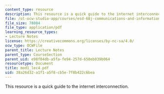 ```yaml
---
content_type: resource
description: This resource is a quick guide to the internet interconnection.
file: /ol-ocw-studio-app/courses/esd-68j-communications-and-information-policy-spring-2006/38a26d32a1f1a5f8cb5e7f8b422c6bea_mod1_lec4.pdf
file_size: 78804
file_type: application/pdf
learning_resource_types:
- Lecture Notes
license: https://creativecommons.org/licenses/by-nc-sa/4.0/
ocw_type: OCWFile
parent_title: Lecture Notes
parent_type: CourseSection
parent_uid: e98f04db-a5fa-fe94-257d-658eb039b064
resourcetype: Document
title: mod1_lec4.pdf
uid: 38a26d32-a1f1-a5f8-cb5e-7f8b422c6bea
---
```

This resource is a quick guide to the internet interconnection.